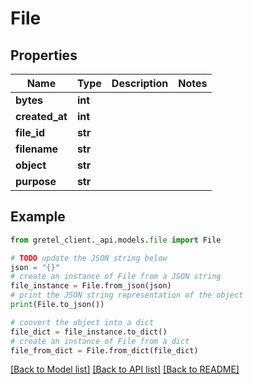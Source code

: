 # File


## Properties

Name | Type | Description | Notes
------------ | ------------- | ------------- | -------------
**bytes** | **int** |  | 
**created_at** | **int** |  | 
**file_id** | **str** |  | 
**filename** | **str** |  | 
**object** | **str** |  | 
**purpose** | **str** |  | 

## Example

```python
from gretel_client._api.models.file import File

# TODO update the JSON string below
json = "{}"
# create an instance of File from a JSON string
file_instance = File.from_json(json)
# print the JSON string representation of the object
print(File.to_json())

# convert the object into a dict
file_dict = file_instance.to_dict()
# create an instance of File from a dict
file_from_dict = File.from_dict(file_dict)
```
[[Back to Model list]](../README.md#documentation-for-models) [[Back to API list]](../README.md#documentation-for-api-endpoints) [[Back to README]](../README.md)


